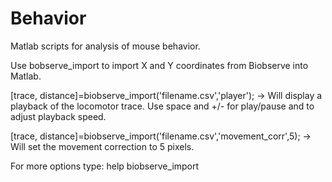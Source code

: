 # Behavior
Matlab scripts for analysis of mouse behavior.

Use bobserve_import to import X and Y coordinates from Biobserve into Matlab.

[trace, distance]=biobserve_import('filename.csv','player');
  -> Will display a playback of the locomotor trace. Use space and +/- for play/pause and to adjust playback speed.
  
[trace, distance]=biobserve_import('filename.csv','movement_corr',5);
  -> Will set the movement correction to 5 pixels.
  
For more options type:
help biobserve_import

